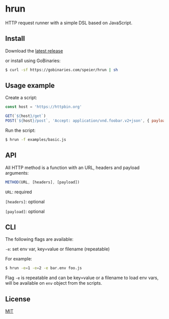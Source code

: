 # hrun

HTTP request runner with a simple DSL based on JavaScript.

## Install

Download the [latest release](https://github.com/speier/hrun/releases)

or install using GoBinaries:

```sh
$ curl -sf https://gobinaries.com/speier/hrun | sh
```

## Usage example

Create a script:

```js
const host = 'https://httpbin.org'

GET(`${host}/get`)
POST(`${host}/post`, 'Accept: application/vnd.foobar.v2+json', { payload: { data: 'foobar' }})
```

Run the script:

```sh
$ hrun -f examples/basic.js
```

## API

All HTTP method is a function with an URL, headers and payload arguments:

```js
METHOD(URL, [headers], [payload])
```

`URL`: required

`[headers]`: optional

`[payload]`: optional

## CLI

The following flags are available:

`-e`: set env var, key=value or filename (repeatable)

For example:

```sh
$ hrun -e=1 -e=2 -e bar.env foo.js
```

Flag `-e` is repeatable and can be key=value or a filename to load env vars, will be available on `env` object from the scripts.

## License

[MIT](LICENSE)
